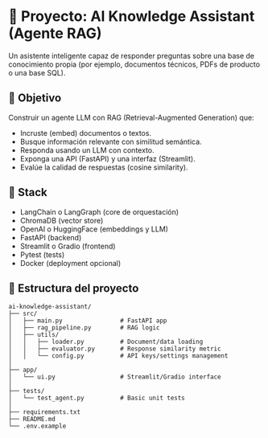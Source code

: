 # 🧠 Proyecto: AI Knowledge Assistant (Agente RAG)

Un asistente inteligente capaz de responder preguntas sobre una base de conocimiento propia (por ejemplo, documentos técnicos, PDFs de producto o una base SQL).

## 🎯 Objetivo

Construir un agente LLM con RAG (Retrieval-Augmented Generation) que:

- Incruste (embed) documentos o textos.
- Busque información relevante con similitud semántica.
- Responda usando un LLM con contexto.
- Exponga una API (FastAPI) y una interfaz (Streamlit).
- Evalúe la calidad de respuestas (cosine similarity).

## 🧩 Stack

- LangChain o LangGraph (core de orquestación)
- ChromaDB (vector store)
- OpenAI o HuggingFace (embeddings y LLM)
- FastAPI (backend)
- Streamlit o Gradio (frontend)
- Pytest (tests)
- Docker (deployment opcional)

## 📂 Estructura del proyecto
```
ai-knowledge-assistant/
├── src/
│   ├── main.py                # FastAPI app
│   ├── rag_pipeline.py        # RAG logic
│   ├── utils/
│   │   ├── loader.py          # Document/data loading
│   │   ├── evaluator.py       # Response similarity metric
│   │   └── config.py          # API keys/settings management
│
├── app/
│   └── ui.py                  # Streamlit/Gradio interface
│
├── tests/
│   └── test_agent.py          # Basic unit tests
│
├── requirements.txt
├── README.md
└── .env.example
```
